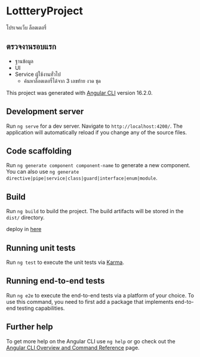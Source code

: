 # LottteryProject
   
  โปรเจคเว็บ ล็อตเตอรี่
  
  ## ตรวจงานรอบแรก 
  - ฐานข้อมูล
  - UI
  - Service ผู้ใช้งานทั่วไป
     -  ค้นหาล็อตเตอรี่ได้จาก 3 เลขท้าย งวด ชุด

This project was generated with [Angular CLI](https://github.com/angular/angular-cli) version 16.2.0.

## Development server

Run `ng serve` for a dev server. Navigate to `http://localhost:4200/`. The application will automatically reload if you change any of the source files.

## Code scaffolding

Run `ng generate component component-name` to generate a new component. You can also use `ng generate directive|pipe|service|class|guard|interface|enum|module`.

## Build

Run `ng build` to build the project. The build artifacts will be stored in the `dist/` directory.

deploy in  [here](https://lotteryg112566.bowlab.net)

## Running unit tests

Run `ng test` to execute the unit tests via [Karma](https://karma-runner.github.io).

## Running end-to-end tests

Run `ng e2e` to execute the end-to-end tests via a platform of your choice. To use this command, you need to first add a package that implements end-to-end testing capabilities.

## Further help

To get more help on the Angular CLI use `ng help` or go check out the [Angular CLI Overview and Command Reference](https://angular.io/cli) page.
